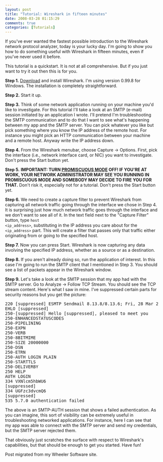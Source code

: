```yaml
---
layout: post
title: "Tutorial: Wireshark in fifteen minutes"
date: 2008-03-28 01:15:29
comments: true
categories: [Tutorials]
---
```

If you've ever wanted the fastest possible introduction to the Wireshark network protocol analyzer, today is your lucky day.  I'm going to show you how to do something useful with Wireshark in fifteen minutes, even if you've never used it before.

This tutorial is a quickstart.  It is not at all comprehensive.  But if you just want to try it out then this is for you.

<b>Step 1.</b> <a href="http://www.wireshark.org/">Download</a> and install Wireshark.  I'm using version 0.99.8 for Windows.  The installation is completely straightforward.

<b>Step 2.</b> Start it up.

<b>Step 3.</b> Think of some network application running on your machine you'd like to investigate.  For this tutorial I'll take a look at an SMTP (e-mail) session initiated by an application I wrote.  I'll pretend I'm troubleshooting the SMTP communication and to do that I want to see what's happening between my app and the SMTP server.  You can pick whatever you like but pick something where you know the IP address of the remote host.  For instance you might pick an HTTP communication between your machine and a remote host.  Anyway write the IP address down.

<b>Step 4.</b> From the Wireshark menubar, choose Capture &rarr; Options.  First, pick the interface (i.e., network interface card, or NIC) you want to investigate.  Don't press the Start button yet.

<b>Step 5.</b> <strong>IMPORTANT: TURN <a href="http://en.wikipedia.org/wiki/Promiscuous_mode">PROMISCUOUS MODE</a> OFF!  IF YOU'RE AT WORK, YOUR NETWORK ADMINISTRATOR MAY SEE YOU RUNNING IN PROMISCUOUS MODE AND SOMEBODY MAY DECIDE TO FIRE YOU FOR THAT.</strong>  Don't risk it, especially not for a tutorial.  Don't press the Start button yet.

<b>Step 6.</b> We need to create a capture filter to prevent Wireshark from capturing all network traffic going through the interface we chose in Step 4.  It is surprising just how much network traffic goes through the interface and we don't want to see all of it.  In the text field next to the "Capture Filter" button, type <code>host &lt;ip_address&gt;</code>, substituting in the IP address you care about for the <code>&lt;ip_address&gt;</code> part.  This will create a filter that passes only that traffic either originating from or going to the specified host.

<b>Step 7.</b> Now you can press Start.  Wireshark is now capturing any data involving the specified IP address, whether as a source or as a destination.

<b>Step 8.</b> If you aren't already doing so, run the application of interest.  In this case I'm going to run the SMTP client that I mentioned in Step 3.  You should see a list of packets appear in the Wireshark window.

<b>Step 9.</b>  Let's take a look at the SMTP session that my app had with the SMTP server.  Go to Analyze &rarr; Follow TCP Stream.  You should see the TCP stream content.  Here's what I saw in mine.  I've suppressed certain parts for security reasons but you get the picture:

<pre>220 [suppressed] ESMTP Sendmail 8.13.8/8.13.6; Fri, 28 Mar 2008 01:15:04 -0700
EHLO [suppressed]
250-[suppressed] Hello [suppressed], pleased to meet you
250-ENHANCEDSTATUSCODES
250-PIPELINING
250-EXPN
250-VERB
250-8BITMIME
250-SIZE 20000000
250-DSN
250-ETRN
250-AUTH LOGIN PLAIN
250-STARTTLS
250-DELIVERBY
250 HELP
AUTH LOGIN
334 VXNlcm5hbWU6
[suppressed]
334 UGFzc3dvcmQ6
[suppressed]
535 5.7.0 authentication failed</pre>

The above is an SMTP-AUTH session that shows a failed authentication.  As you can imagine, this sort of visibility can be extremely useful in troubleshooting networked applications.  For instance, here I can see that my app was able to connect with the SMTP server and send my credentials, but the SMTP server rejected them.

That obviously just scratches the surface with respect to Wireshark's capabilities, but that should be enough to get you started.  Have fun!

<div class="endnote">Post migrated from my Wheeler Software site.</div>
